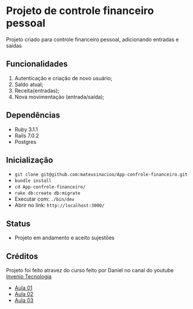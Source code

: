 # Projeto de controle financeiro pessoal

Projeto criado para controle financeiro pessoal, adicionando entradas e saídas

## Funcionalidades
1. Autenticação e criação de novo usuário;
2. Saldo atual;
3. Receita(entradas);
4. Nova movimentação (entrada/saída);

## Dependências
* Ruby 3.1.1
* Rails 7.0.2
* Postgres

## Inicialização

* `git clone git@github.com:mateusinacioo/App-confrole-financeiro.git `
* `bundle install`
* `cd App-confrole-financeiro/`
* `rake db:create db:migrate`
* Executar com: `./bin/dev`
* Abrir no link: `http://localhost:3000/`

## Status
* Projeto em andamento e aceito sujestões

## Créditos
Projeto foi feito atravez do curso feito por Daniel  no canal do youtube [Invenio Tecnologia](https://www.youtube.com/c/InvenioTecnologia)
* [Aula 01](https://www.youtube.com/watch?v=tn_RVYplxEk)
* [Aula 02](https://www.youtube.com/watch?v=F8q-W8NO4rU)
* [Aula 03](https://www.youtube.com/watch?v=nIY2q2u4DkE)
